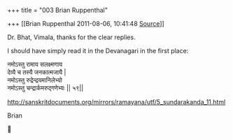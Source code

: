 +++
title = "003 Brian Ruppenthal"

+++
[[Brian Ruppenthal	2011-08-06, 10:41:48 [Source](https://groups.google.com/g/samskrita/c/j7Czhan4_ns)]]



Dr. Bhat, Vimala, thanks for the clear replies.  

  

I should have simply read it in the Devanagari in the first place:

  

नमोऽस्तु रामाय सलक्ष्मणाय  
देव्यै च तस्यै जनकात्मजायै \|  
नमोऽस्तु रुद्रेन्द्रयमानिलेभ्यो  
नमोऽस्तु चन्द्रार्कमरुद्गणेभ्यः \|\| ५९\|\|

  

<http://sanskritdocuments.org/mirrors/ramayana/utf/5_sundarakanda_11.html>  

  

Brian  



